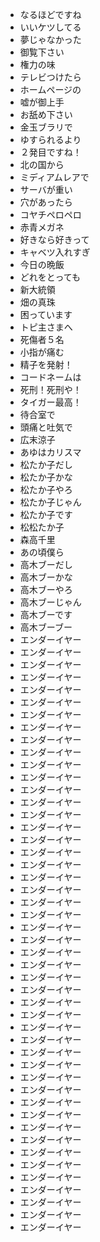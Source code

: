 * なるほどですね
* いいケツしてる
* 夢じゃなかった
* 御覧下さい
* 権力の味
* テレビつけたら
* ホームページの
* 嘘が御上手
* お舐め下さい
* 金玉ブラリで
* ゆすられるより
* ２発目ですね！
* 北の国から
* ミディアムレアで
* サーバが重い
* 穴があったら
* コヤチペロペロ
* 赤青メガネ
* 好きなら好きって
* キャベツ入れすぎ
* 今日の晩飯
* どれをとっても
* 新大統領
* 畑の真珠
* 困っています
* トピ主さまへ
* 死傷者５名
* 小指が痛む
* 精子を発射！
* コードネームは
* 死刑！死刑や！
* タイガー最高！
* 待合室で
* 頭痛と吐気で
* 広末涼子
* あゆはカリスマ
* 松たか子だし
* 松たか子かな
* 松たか子やろ
* 松たか子じゃん
* 松たか子です
* 松松たか子
* 森高千里
* あの頃僕ら
* 高木ブーだし
* 高木ブーかな
* 高木ブーやろ
* 高木ブーじゃん
* 高木ブーです
* 高木ブーブー
* エンダーイヤー
* エンダーイヤー
* エンダーイヤー
* エンダーイヤー
* エンダーイヤー
* エンダーイヤー
* エンダーイヤー
* エンダーイヤー
* エンダーイヤー
* エンダーイヤー
* エンダーイヤー
* エンダーイヤー
* エンダーイヤー
* エンダーイヤー
* エンダーイヤー
* エンダーイヤー
* エンダーイヤー
* エンダーイヤー
* エンダーイヤー
* エンダーイヤー
* エンダーイヤー
* エンダーイヤー
* エンダーイヤー
* エンダーイヤー
* エンダーイヤー
* エンダーイヤー
* エンダーイヤー
* エンダーイヤー
* エンダーイヤー
* エンダーイヤー
* エンダーイヤー
* エンダーイヤー
* エンダーイヤー
* エンダーイヤー
* エンダーイヤー
* エンダーイヤー
* エンダーイヤー
* エンダーイヤー
* エンダーイヤー
* エンダーイヤー
* エンダーイヤー
* エンダーイヤー
* エンダーイヤー
* エンダーイヤー
* エンダーイヤー
* エンダーイヤー
* エンダーイヤー
* エンダーイヤー

